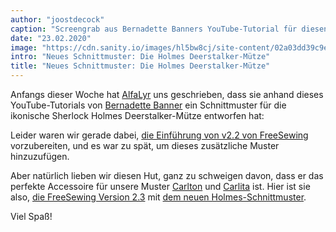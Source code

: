 ```yaml
---
author: "joostdecock"
caption: "Screengrab aus Bernadette Banners YouTube-Tutorial für diesen Hut"
date: "23.02.2020"
image: "https://cdn.sanity.io/images/hl5bw8cj/site-content/02a03dd39c9e5317e89681482735e8e5929d7c2d-2748x1546.jpg"
intro: "Neues Schnittmuster: Die Holmes Deerstalker-Mütze"
title: "Neues Schnittmuster: Die Holmes Deerstalker-Mütze"
---
```



Anfangs dieser Woche hat [AlfaLyr](/users/alfalyr) uns geschrieben, dass sie anhand dieses YouTube-Tutorials von [Bernadette Banner](https://www.youtube.com/channel/UCSHtaUm-FjUps090S7crO4Q) ein Schnittmuster für die ikonische Sherlock Holmes Deerstalker-Mütze entworfen hat:

<YouTube id='H24VBFMZJF4' />

Leider waren wir gerade dabei, [die Einführung von v2.2 von FreeSewing](/blog/breanna-measurements-sizes-in-2-2/) vorzubereiten, und es war zu spät, um dieses zusätzliche Muster hinzuzufügen.

Aber natürlich lieben wir diesen Hut, ganz zu schweigen davon, dass er das perfekte Accessoire für unsere Muster [Carlton](/designs/carlton/) und [Carlita](/designs/carlita/) ist. Hier ist sie also, [die FreeSewing Version 2.3](https://github.com/freesewing/freesewing/releases/tag/v2.2.0) mit [dem neuen Holmes-Schnittmuster](/designs/holmes/).

Viel Spaß!


